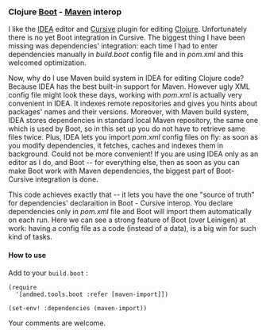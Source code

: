 ### Clojure [Boot](https://github.com/boot-clj/boot) - [Maven](https://github.com/apache/maven) interop

I like the [IDEA](https://www.jetbrains.com/idea/) editor and [Cursive](https://cursive-ide.com/) plugin for editing [Clojure](https://clojure.org/). Unfortunately there is no yet Boot integration in Cursive. The biggest thing I have been missing was dependencies' integration: each time I had to enter dependencies manually in *build.boot* config file and in *pom.xml* and this welcomed optimization.

Now, why do I use Maven build system in IDEA for editing Clojure code? Because IDEA has the best built-in support for Maven. However ugly XML config file might look these days, working with *pom.xml* is actually very convenient in IDEA. It indexes remote repositories and gives you hints about packages'  names and their versions. Moreover, with Maven build system, IDEA stores dependencies in standard local Maven repository, the same one which is used by Boot, so in this set up you do not have to retrieve same files twice. Plus, IDEA lets you import *pom.xml* config files on fly: as soon as you modify dependencies, it fetches, caches and indexes them in background. Could not be more convenient! If you are using IDEA only as an editor as I do, and Boot -- for everything else, then as soon as you can make Boot work with Maven dependencies, the biggest part of Boot-Cursive integration is done. 

This code achieves exactly that -- it lets you have the one "source of truth" for dependencies' declaraition in Boot - Cursive interop. You declare dependencies only in *pom.xml* file and Boot will import them automatically on each run. Here we can see a strong feature of Boot (over Leinigen) at work: having a config file as a code (instead of a data), is a big win for such kind of tasks.


#### How to use

Add to your `build.boot` :

~~~~
(require
  '[andmed.tools.boot :refer [maven-import]])
  
(set-env! :dependencies (maven-import))
~~~~

Your comments are welcome.
